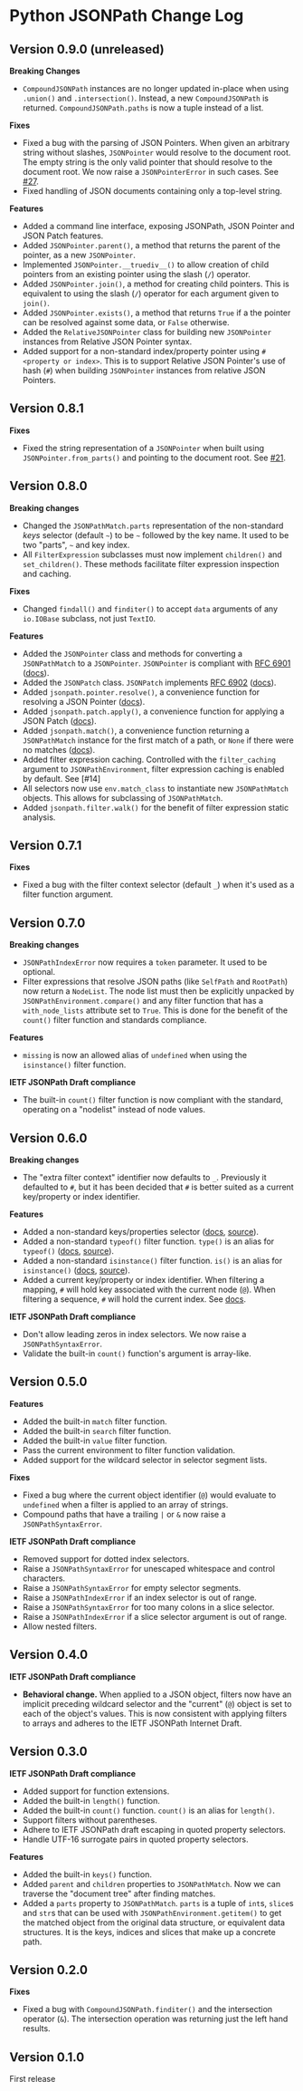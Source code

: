 # Python JSONPath Change Log

## Version 0.9.0 (unreleased)

**Breaking Changes**

- `CompoundJSONPath` instances are no longer updated in-place when using `.union()` and `.intersection()`. Instead, a new `CompoundJSONPath` is returned. `CompoundJSONPath.paths` is now a tuple instead of a list.

**Fixes**

- Fixed a bug with the parsing of JSON Pointers. When given an arbitrary string without slashes, `JSONPointer` would resolve to the document root. The empty string is the only valid pointer that should resolve to the document root. We now raise a `JSONPointerError` in such cases. See [#27](https://github.com/jg-rp/python-jsonpath/issues/27).
- Fixed handling of JSON documents containing only a top-level string.

**Features**

- Added a command line interface, exposing JSONPath, JSON Pointer and JSON Patch features.
- Added `JSONPointer.parent()`, a method that returns the parent of the pointer, as a new `JSONPointer`.
- Implemented `JSONPointer.__truediv__()` to allow creation of child pointers from an existing pointer using the slash (`/`) operator.
- Added `JSONPointer.join()`, a method for creating child pointers. This is equivalent to using the slash (`/`) operator for each argument given to `join()`.
- Added `JSONPointer.exists()`, a method that returns `True` if a the pointer can be resolved against some data, or `False` otherwise.
- Added the `RelativeJSONPointer` class for building new `JSONPointer` instances from Relative JSON Pointer syntax.
- Added support for a non-standard index/property pointer using `#<property or index>`. This is to support Relative JSON Pointer's use of hash (`#`) when building `JSONPointer` instances from relative JSON Pointers.

## Version 0.8.1

**Fixes**

- Fixed the string representation of a `JSONPointer` when built using `JSONPointer.from_parts()` and pointing to the document root. See [#21](https://github.com/jg-rp/python-jsonpath/issues/21).

## Version 0.8.0

**Breaking changes**

- Changed the `JSONPathMatch.parts` representation of the non-standard _keys_ selector (default `~`) to be `~` followed by the key name. It used to be two "parts", `~` and key index.
- All `FilterExpression` subclasses must now implement `children()` and `set_children()`. These methods facilitate filter expression inspection and caching.

**Fixes**

- Changed `findall()` and `finditer()` to accept `data` arguments of any `io.IOBase` subclass, not just `TextIO`.

**Features**

- Added the `JSONPointer` class and methods for converting a `JSONPathMatch` to a `JSONPointer`. `JSONPointer` is compliant with [RFC 6901](https://datatracker.ietf.org/doc/html/rfc6901) ([docs](https://jg-rp.github.io/python-jsonpath/api/#jsonpath.JSONPointer)).
- Added the `JSONPatch` class. `JSONPatch` implements [RFC 6902](https://datatracker.ietf.org/doc/html/rfc6902) ([docs](https://jg-rp.github.io/python-jsonpath/api/#jsonpath.JSONPatch)).
- Added `jsonpath.pointer.resolve()`, a convenience function for resolving a JSON Pointer ([docs](https://jg-rp.github.io/python-jsonpath/quickstart/#pointerresolvepointer-data)).
- Added `jsonpath.patch.apply()`, a convenience function for applying a JSON Patch ([docs](https://jg-rp.github.io/python-jsonpath/quickstart/#patchapplypatch-data)).
- Added `jsonpath.match()`, a convenience function returning a `JSONPathMatch` instance for the first match of a path, or `None` if there were no matches ([docs](https://jg-rp.github.io/python-jsonpath/quickstart/#matchpath-data)).
- Added filter expression caching. Controlled with the `filter_caching` argument to `JSONPathEnvironment`, filter expression caching is enabled by default. See [#14]
- All selectors now use `env.match_class` to instantiate new `JSONPathMatch` objects. This allows for subclassing of `JSONPathMatch`.
- Added `jsonpath.filter.walk()` for the benefit of filter expression static analysis.

## Version 0.7.1

**Fixes**

- Fixed a bug with the filter context selector (default `_`) when it's used as a filter function argument.

## Version 0.7.0

**Breaking changes**

- `JSONPathIndexError` now requires a `token` parameter. It used to be optional.
- Filter expressions that resolve JSON paths (like `SelfPath` and `RootPath`) now return a `NodeList`. The node list must then be explicitly unpacked by `JSONPathEnvironment.compare()` and any filter function that has a `with_node_lists` attribute set to `True`. This is done for the benefit of the `count()` filter function and standards compliance.

**Features**

- `missing` is now an allowed alias of `undefined` when using the `isinstance()` filter function.

**IETF JSONPath Draft compliance**

- The built-in `count()` filter function is now compliant with the standard, operating on a "nodelist" instead of node values.

## Version 0.6.0

**Breaking changes**

- The "extra filter context" identifier now defaults to `_`. Previously it defaulted to `#`, but it has been decided that `#` is better suited as a current key/property or index identifier.

**Features**

- Added a non-standard keys/properties selector ([docs](https://jg-rp.github.io/python-jsonpath/syntax/#keys-or), [source](https://github.com/jg-rp/python-jsonpath/blob/main/jsonpath/selectors.py#L193)).
- Added a non-standard `typeof()` filter function. `type()` is an alias for `typeof()` ([docs](https://jg-rp.github.io/python-jsonpath/functions/#typeof), [source](https://github.com/jg-rp/python-jsonpath/blob/main/jsonpath/function_extensions/typeof.py)).
- Added a non-standard `isinstance()` filter function. `is()` is an alias for `isinstance()` ([docs](https://jg-rp.github.io/python-jsonpath/functions/#isinstance), [source](https://github.com/jg-rp/python-jsonpath/blob/main/jsonpath/function_extensions/is_instance.py)).
- Added a current key/property or index identifier. When filtering a mapping, `#` will hold key associated with the current node (`@`). When filtering a sequence, `#` will hold the current index. See [docs](https://jg-rp.github.io/python-jsonpath/syntax/#filters-expression).

**IETF JSONPath Draft compliance**

- Don't allow leading zeros in index selectors. We now raise a `JSONPathSyntaxError`.
- Validate the built-in `count()` function's argument is array-like.

## Version 0.5.0

**Features**

- Added the built-in `match` filter function.
- Added the built-in `search` filter function.
- Added the built-in `value` filter function.
- Pass the current environment to filter function validation.
- Added support for the wildcard selector in selector segment lists.

**Fixes**

- Fixed a bug where the current object identifier (`@`) would evaluate to `undefined` when a filter is applied to an array of strings.
- Compound paths that have a trailing `|` or `&` now raise a `JSONPathSyntaxError`.

**IETF JSONPath Draft compliance**

- Removed support for dotted index selectors.
- Raise a `JSONPathSyntaxError` for unescaped whitespace and control characters.
- Raise a `JSONPathSyntaxError` for empty selector segments.
- Raise a `JSONPathIndexError` if an index selector is out of range.
- Raise a `JSONPathSyntaxError` for too many colons in a slice selector.
- Raise a `JSONPathIndexError` if a slice selector argument is out of range.
- Allow nested filters.

## Version 0.4.0

**IETF JSONPath Draft compliance**

- **Behavioral change.** When applied to a JSON object, filters now have an implicit preceding wildcard selector and the "current" (`@`) object is set to each of the object's values. This is now consistent with applying filters to arrays and adheres to the IETF JSONPath Internet Draft.

## Version 0.3.0

**IETF JSONPath Draft compliance**

- Added support for function extensions.
- Added the built-in `length()` function.
- Added the built-in `count()` function. `count()` is an alias for `length()`.
- Support filters without parentheses.
- Adhere to IETF JSONPath draft escaping in quoted property selectors.
- Handle UTF-16 surrogate pairs in quoted property selectors.

**Features**

- Added the built-in `keys()` function.
- Added `parent` and `children` properties to `JSONPathMatch`. Now we can traverse the "document tree" after finding matches.
- Added a `parts` property to `JSONPathMatch`. `parts` is a tuple of `int`s, `slice`s and `str`s that can be used with `JSONPathEnvironment.getitem()` to get the matched object from the original data structure, or equivalent data structures. It is the keys, indices and slices that make up a concrete path.

## Version 0.2.0

**Fixes**

- Fixed a bug with `CompoundJSONPath.finditer()` and the intersection operator (`&`). The intersection operation was returning just the left hand results.

## Version 0.1.0

First release
